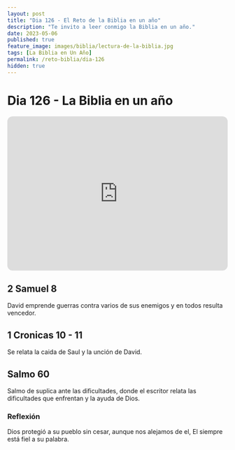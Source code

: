 ```yaml
---
layout: post
title: "Dia 126 - El Reto de la Biblia en un año"
description: "Te invito a leer conmigo la Biblia en un año."
date: 2023-05-06
published: true
feature_image: images/biblia/lectura-de-la-biblia.jpg
tags: [La Biblia en Un Año]
permalink: /reto-biblia/dia-126
hidden: true
---
```


# Dia 126 - La Biblia en un año 
<iframe style="border-radius:12px" src="https://open.spotify.com/embed/episode/1D3Vf6u2JUndFlGNRpOP4f?utm_source=generator" width="100%" height="352" frameBorder="0" allowfullscreen="" allow="autoplay; clipboard-write; encrypted-media; fullscreen; picture-in-picture" loading="lazy"></iframe>

## 2 Samuel 8
David emprende guerras contra varios de sus enemigos y en todos resulta vencedor.

## 1 Cronicas 10 - 11
Se relata la caida de Saul y la unción de David.

## Salmo 60
Salmo de suplica ante las dificultades, donde el escritor relata las dificultades que enfrentan y la ayuda de Dios.

### Reflexión
Dios protegió a su pueblo sin cesar, aunque nos alejamos de el, El siempre está fiel a su palabra.

